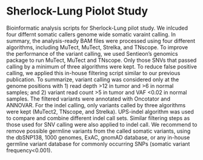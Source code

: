 # Sherlock-Lung Piolot Study
Bioinformatic analysis scripts for Sherlock-Lung pilot study. We inlcuded four differnt somatic callers genome wide somatic varaint calling. In summary, the analysis-ready BAM files were processed using four different algorithms, including MuTect, MuTect, Strelka, and TNscope. To improve the performance of the variant calling, we used Sentieon’s genomics package to run MuTect, MuTect and TNscope. Only those SNVs that passed calling by a minimum of three algorithms were kept. To reduce false positive calling, we applied this in-house filtering script similar to our previous publication. To summarize, variant calling was considered only at the genome positions with 1) read depth >12 in tumor and >6 in normal samples; and 2) variant read count >5 in tumor and VAF <0.02 in normal samples. The filtered variants were annotated with Oncotator and ANNOVAR. For the indel calling, only variants called by three algorithms were kept (MuTect2, TNscope, and Strelka). UPS-indel algorithm was used to compare and combine different indel call sets. Similar filtering steps as those used for SNV calling were also applied to indel call. We recommend to remove possible germline variants from the called somatic variants, using the dbSNP138, 1000 genomes, ExAC, gnomAD database, or any in-house germline variant database for commonly occurring SNPs (somatic variant frequency<0.001). 
